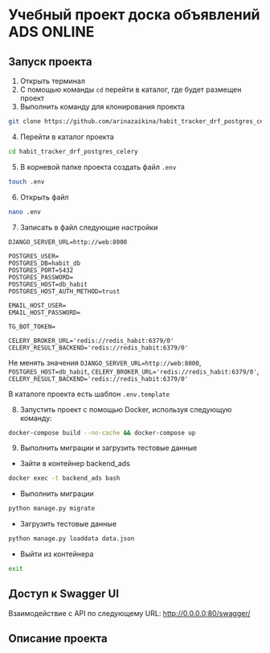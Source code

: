 # Учебный проект доска объявлений ADS ONLINE

## Запуск проекта

1. Открыть терминал
2. С помощью команды `cd` перейти в каталог, где будет размещен проект
3. Выполнить команду для клонирования проекта
```bash
git clone https://github.com/arinazaikina/habit_tracker_drf_postgres_celery.git
```
4. Перейти в каталог проекта
```bash
cd habit_tracker_drf_postgres_celery
```
5. В корневой папке проекта создать файл `.env`
```bash
touch .env
```
6. Открыть файл
```bash
nano .env
```
7. Записать в файл следующие настройки

```
DJANGO_SERVER_URL=http://web:8000

POSTGRES_USER=
POSTGRES_DB=habit_db
POSTGRES_PORT=5432
POSTGRES_PASSWORD=
POSTGRES_HOST=db_habit
POSTGRES_HOST_AUTH_METHOD=trust

EMAIL_HOST_USER=
EMAIL_HOST_PASSWORD=

TG_BOT_TOKEN=

CELERY_BROKER_URL='redis://redis_habit:6379/0'
CELERY_RESULT_BACKEND='redis://redis_habit:6379/0'
```
Не менять значения `DJANGO_SERVER_URL=http://web:8000`, `POSTGRES_HOST=db_habit`, 
`CELERY_BROKER_URL='redis://redis_habit:6379/0'`, `CELERY_RESULT_BACKEND='redis://redis_habit:6379/0'`

В каталоге проекта есть шаблон `.env.template`

8. Запустить проект с помощью Docker, используя следующую команду:

```bash
docker-compose build --no-cache && docker-compose up
```

9. Выполнить миграции и загрузить тестовые данные

* Зайти в контейнер backend_ads
```bash
docker exec -t backend_ads bash
```
* Выполнить миграции
```bash
python manage.py migrate
```
* Загрузить тестовые данные
```bash
python manage.py loaddata data.json
```
* Выйти из контейнера 
```bash
exit
```

## Доступ к Swagger UI

Взаимодействие с API по следующему URL: http://0.0.0.0:80/swagger/

## Описание проекта
